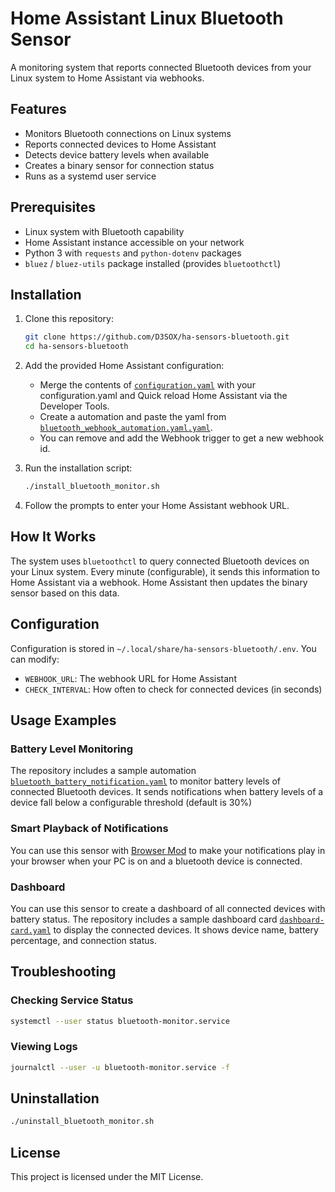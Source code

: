 # Home Assistant Linux Bluetooth Sensor

A monitoring system that reports connected Bluetooth devices from your Linux system to Home Assistant via webhooks.

## Features

- Monitors Bluetooth connections on Linux systems
- Reports connected devices to Home Assistant
- Detects device battery levels when available
- Creates a binary sensor for connection status
- Runs as a systemd user service

## Prerequisites

- Linux system with Bluetooth capability
- Home Assistant instance accessible on your network
- Python 3 with `requests` and `python-dotenv` packages
- `bluez` / `bluez-utils` package installed (provides `bluetoothctl`)

## Installation

1. Clone this repository:
   ```bash
   git clone https://github.com/D3SOX/ha-sensors-bluetooth.git
   cd ha-sensors-bluetooth
   ```

2. Add the provided Home Assistant configuration:
   - Merge the contents of [`configuration.yaml`](./configuration.yaml) with your configuration.yaml and Quick reload Home Assistant via the Developer Tools.
   - Create a automation and paste the yaml from [`bluetooth_webhook_automation.yaml.yaml`](./bluetooth_webhook_automation.yaml.yaml). 
   - You can remove and add the Webhook trigger to get a new webhook id.

3. Run the installation script:
   ```bash
   ./install_bluetooth_monitor.sh
   ```

4. Follow the prompts to enter your Home Assistant webhook URL.

## How It Works

The system uses `bluetoothctl` to query connected Bluetooth devices on your Linux system. Every minute (configurable), it sends this information to Home Assistant via a webhook. Home Assistant then updates the binary sensor based on this data.

## Configuration

Configuration is stored in `~/.local/share/ha-sensors-bluetooth/.env`. You can modify:

- `WEBHOOK_URL`: The webhook URL for Home Assistant
- `CHECK_INTERVAL`: How often to check for connected devices (in seconds)

## Usage Examples

### Battery Level Monitoring

The repository includes a sample automation [`bluetooth_battery_notification.yaml`](./bluetooth_battery_notification.yaml) to monitor battery levels of connected Bluetooth devices. It sends notifications when battery levels of a device fall below a configurable threshold (default is 30%)

### Smart Playback of Notifications

You can use this sensor with [Browser Mod](https://github.com/thomasloven/hass-browser_mod) to make your notifications play in your browser when your PC is on and a bluetooth device is connected.

### Dashboard

You can use this sensor to create a dashboard of all connected devices with battery status. The repository includes a sample dashboard card [`dashboard-card.yaml`](./dashboard-card.yaml) to display the connected devices. It shows device name, battery percentage, and connection status.


## Troubleshooting

### Checking Service Status
```bash
systemctl --user status bluetooth-monitor.service
```

### Viewing Logs
```bash
journalctl --user -u bluetooth-monitor.service -f
```

## Uninstallation

```bash
./uninstall_bluetooth_monitor.sh
```

## License

This project is licensed under the MIT License.
